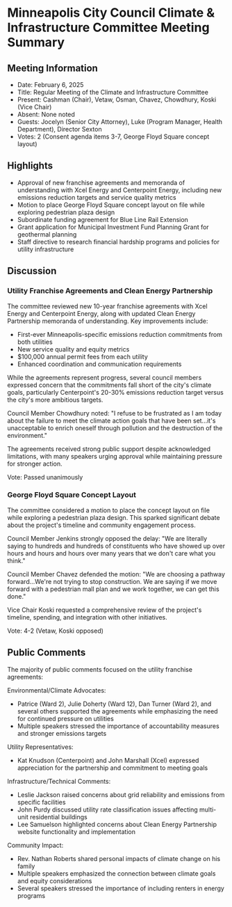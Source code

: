 # Minneapolis City Council Climate & Infrastructure Committee Meeting Summary

## Meeting Information
- Date: February 6, 2025
- Title: Regular Meeting of the Climate and Infrastructure Committee
- Present: Cashman (Chair), Vetaw, Osman, Chavez, Chowdhury, Koski (Vice Chair)
- Absent: None noted
- Guests: Jocelyn (Senior City Attorney), Luke (Program Manager, Health Department), Director Sexton
- Votes: 2 (Consent agenda items 3-7, George Floyd Square concept layout)

## Highlights
- Approval of new franchise agreements and memoranda of understanding with Xcel Energy and Centerpoint Energy, including new emissions reduction targets and service quality metrics
- Motion to place George Floyd Square concept layout on file while exploring pedestrian plaza design
- Subordinate funding agreement for Blue Line Rail Extension
- Grant application for Municipal Investment Fund Planning Grant for geothermal planning
- Staff directive to research financial hardship programs and policies for utility infrastructure

## Discussion

### Utility Franchise Agreements and Clean Energy Partnership
The committee reviewed new 10-year franchise agreements with Xcel Energy and Centerpoint Energy, along with updated Clean Energy Partnership memoranda of understanding. Key improvements include:
- First-ever Minneapolis-specific emissions reduction commitments from both utilities
- New service quality and equity metrics
- $100,000 annual permit fees from each utility
- Enhanced coordination and communication requirements

While the agreements represent progress, several council members expressed concern that the commitments fall short of the city's climate goals, particularly Centerpoint's 20-30% emissions reduction target versus the city's more ambitious targets.

Council Member Chowdhury noted: "I refuse to be frustrated as I am today about the failure to meet the climate action goals that have been set...it's unacceptable to enrich oneself through pollution and the destruction of the environment."

The agreements received strong public support despite acknowledged limitations, with many speakers urging approval while maintaining pressure for stronger action.

Vote: Passed unanimously

### George Floyd Square Concept Layout
The committee considered a motion to place the concept layout on file while exploring a pedestrian plaza design. This sparked significant debate about the project's timeline and community engagement process.

Council Member Jenkins strongly opposed the delay: "We are literally saying to hundreds and hundreds of constituents who have showed up over hours and hours and hours over many years that we don't care what you think."

Council Member Chavez defended the motion: "We are choosing a pathway forward...We're not trying to stop construction. We are saying if we move forward with a pedestrian mall plan and we work together, we can get this done."

Vice Chair Koski requested a comprehensive review of the project's timeline, spending, and integration with other initiatives.

Vote: 4-2 (Vetaw, Koski opposed)

## Public Comments
The majority of public comments focused on the utility franchise agreements:

Environmental/Climate Advocates:
- Patrice (Ward 2), Julie Doherty (Ward 12), Dan Turner (Ward 2), and several others supported the agreements while emphasizing the need for continued pressure on utilities
- Multiple speakers stressed the importance of accountability measures and stronger emissions targets

Utility Representatives:
- Kat Knudson (Centerpoint) and John Marshall (Xcel) expressed appreciation for the partnership and commitment to meeting goals

Infrastructure/Technical Comments:
- Leslie Jackson raised concerns about grid reliability and emissions from specific facilities
- John Purdy discussed utility rate classification issues affecting multi-unit residential buildings
- Lee Samuelson highlighted concerns about Clean Energy Partnership website functionality and implementation

Community Impact:
- Rev. Nathan Roberts shared personal impacts of climate change on his family
- Multiple speakers emphasized the connection between climate goals and equity considerations
- Several speakers stressed the importance of including renters in energy programs
